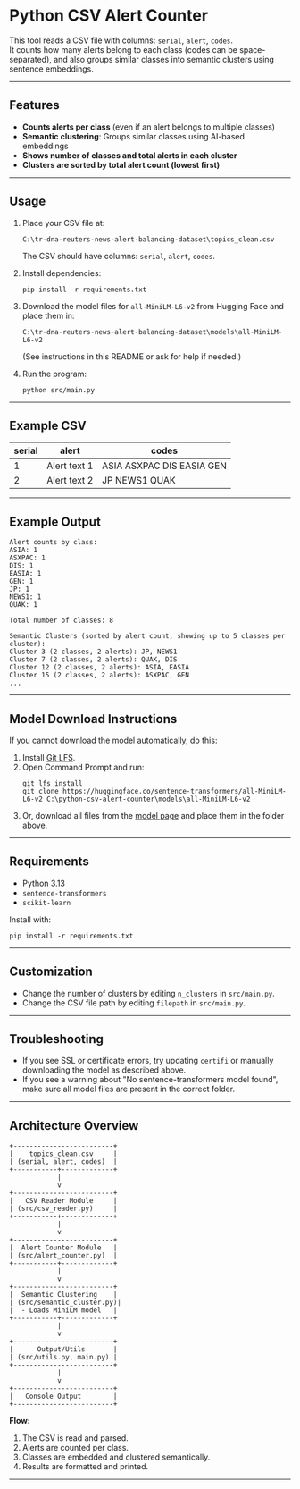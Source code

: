 # Python CSV Alert Counter

This tool reads a CSV file with columns: `serial`, `alert`, `codes`.  
It counts how many alerts belong to each class (codes can be space-separated), and also groups similar classes into semantic clusters using sentence embeddings.

---

## Features

- **Counts alerts per class** (even if an alert belongs to multiple classes)
- **Semantic clustering**: Groups similar classes using AI-based embeddings
- **Shows number of classes and total alerts in each cluster**
- **Clusters are sorted by total alert count (lowest first)**

---

## Usage

1. Place your CSV file at:
   ```
   C:\tr-dna-reuters-news-alert-balancing-dataset\topics_clean.csv
   ```
   The CSV should have columns: `serial`, `alert`, `codes`.

2. Install dependencies:
   ```
   pip install -r requirements.txt
   ```

3. Download the model files for `all-MiniLM-L6-v2` from Hugging Face and place them in:
   ```
   C:\tr-dna-reuters-news-alert-balancing-dataset\models\all-MiniLM-L6-v2
   ```
   (See instructions in this README or ask for help if needed.)

4. Run the program:
   ```
   python src/main.py
   ```

---

## Example CSV

| serial | alert         | codes                       |
|--------|--------------|-----------------------------|
| 1      | Alert text 1 | ASIA ASXPAC DIS EASIA GEN   |
| 2      | Alert text 2 | JP NEWS1 QUAK               |

---

## Example Output

```
Alert counts by class:
ASIA: 1
ASXPAC: 1
DIS: 1
EASIA: 1
GEN: 1
JP: 1
NEWS1: 1
QUAK: 1

Total number of classes: 8

Semantic Clusters (sorted by alert count, showing up to 5 classes per cluster):
Cluster 3 (2 classes, 2 alerts): JP, NEWS1
Cluster 7 (2 classes, 2 alerts): QUAK, DIS
Cluster 12 (2 classes, 2 alerts): ASIA, EASIA
Cluster 15 (2 classes, 2 alerts): ASXPAC, GEN
...
```

---

## Model Download Instructions

If you cannot download the model automatically, do this:

1. Install [Git LFS](https://git-lfs.com/).
2. Open Command Prompt and run:
   ```
   git lfs install
   git clone https://huggingface.co/sentence-transformers/all-MiniLM-L6-v2 C:\python-csv-alert-counter\models\all-MiniLM-L6-v2
   ```
3. Or, download all files from the [model page](https://huggingface.co/sentence-transformers/all-MiniLM-L6-v2) and place them in the folder above.

---

## Requirements

- Python 3.13
- `sentence-transformers`
- `scikit-learn`

Install with:
```
pip install -r requirements.txt
```

---

## Customization

- Change the number of clusters by editing `n_clusters` in `src/main.py`.
- Change the CSV file path by editing `filepath` in `src/main.py`.

---

## Troubleshooting

- If you see SSL or certificate errors, try updating `certifi` or manually downloading the model as described above.
- If you see a warning about "No sentence-transformers model found", make sure all model files are present in the correct folder.

---

## Architecture Overview

```
+-------------------------+
|    topics_clean.csv     |
| (serial, alert, codes)  |
+-----------+-------------+
            |
            v
+-------------------------+
|   CSV Reader Module     |
| (src/csv_reader.py)     |
+-----------+-------------+
            |
            v
+-------------------------+
|  Alert Counter Module   |
| (src/alert_counter.py)  |
+-----------+-------------+
            |
            v
+-------------------------+
|  Semantic Clustering    |
| (src/semantic_cluster.py)|
|  - Loads MiniLM model   |
+-----------+-------------+
            |
            v
+-------------------------+
|      Output/Utils       |
| (src/utils.py, main.py) |
+-------------------------+
            |
            v
+-------------------------+
|   Console Output        |
+-------------------------+
```

**Flow:**
1. The CSV is read and parsed.
2. Alerts are counted per class.
3. Classes are embedded and clustered semantically.
4. Results are formatted and printed.

---